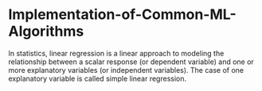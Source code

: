 # Implementation-of-Common-ML-Algorithms

In statistics, linear regression is a linear approach to modeling the relationship between a scalar response (or dependent variable) and one or more explanatory variables (or independent variables). The case of one explanatory variable is called simple linear regression.